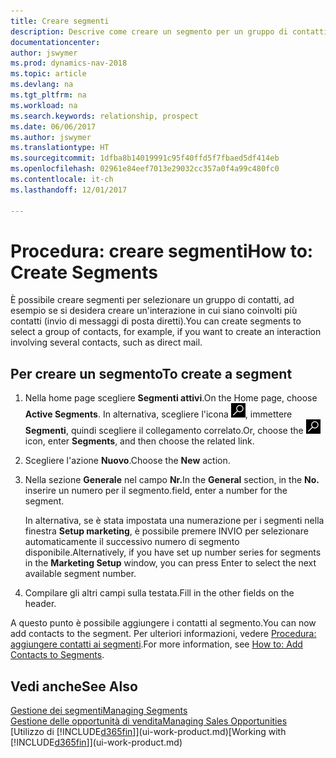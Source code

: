 ```yaml
---
title: Creare segmenti
description: Descrive come creare un segmento per un gruppo di contatti in Dynamics NAV, ad esempio, per rivolgersi a diversi contatti tramite messaggi di posta diretti.
documentationcenter: 
author: jswymer
ms.prod: dynamics-nav-2018
ms.topic: article
ms.devlang: na
ms.tgt_pltfrm: na
ms.workload: na
ms.search.keywords: relationship, prospect
ms.date: 06/06/2017
ms.author: jswymer
ms.translationtype: HT
ms.sourcegitcommit: 1dfba8b14019991c95f40ffd5f7fbaed5df414eb
ms.openlocfilehash: 02961e84eef7013e29032cc357a0f4a99c480fc0
ms.contentlocale: it-ch
ms.lasthandoff: 12/01/2017

---
```

# <a name="how-to-create-segments"></a><span data-ttu-id="c1f70-103">Procedura: creare segmenti</span><span class="sxs-lookup"><span data-stu-id="c1f70-103">How to: Create Segments</span></span>
<span data-ttu-id="c1f70-104">È possibile creare segmenti per selezionare un gruppo di contatti, ad esempio se si desidera creare un'interazione in cui siano coinvolti più contatti (invio di messaggi di posta diretti).</span><span class="sxs-lookup"><span data-stu-id="c1f70-104">You can create segments to select a group of contacts, for example, if you want to create an interaction involving several contacts, such as direct mail.</span></span>

## <a name="to-create-a-segment"></a><span data-ttu-id="c1f70-105">Per creare un segmento</span><span class="sxs-lookup"><span data-stu-id="c1f70-105">To create a segment</span></span>
1. <span data-ttu-id="c1f70-106">Nella home page scegliere **Segmenti attivi**.</span><span class="sxs-lookup"><span data-stu-id="c1f70-106">On the Home page, choose **Active Segments**.</span></span> <span data-ttu-id="c1f70-107">In alternativa, scegliere l'icona ![Cerca pagina o report](media/ui-search/search_small.png "icona Cerca pagina o report"), immettere **Segmenti**, quindi scegliere il collegamento correlato.</span><span class="sxs-lookup"><span data-stu-id="c1f70-107">Or, choose the ![Search for Page or Report](media/ui-search/search_small.png "Search for Page or Report icon") icon, enter **Segments**, and then choose the related link.</span></span>
2. <span data-ttu-id="c1f70-108">Scegliere l'azione **Nuovo**.</span><span class="sxs-lookup"><span data-stu-id="c1f70-108">Choose the **New** action.</span></span>
3. <span data-ttu-id="c1f70-109">Nella sezione **Generale** nel campo **Nr.**</span><span class="sxs-lookup"><span data-stu-id="c1f70-109">In the **General** section, in the **No.**</span></span> <span data-ttu-id="c1f70-110">inserire un numero per il segmento.</span><span class="sxs-lookup"><span data-stu-id="c1f70-110">field, enter a number for the segment.</span></span>

    <span data-ttu-id="c1f70-111">In alternativa, se è stata impostata una numerazione per i segmenti nella finestra **Setup marketing**, è possibile premere INVIO per selezionare automaticamente il successivo numero di segmento disponibile.</span><span class="sxs-lookup"><span data-stu-id="c1f70-111">Alternatively, if you have set up number series for segments in the **Marketing Setup** window, you can press Enter to select the next available segment number.</span></span>
4. <span data-ttu-id="c1f70-112">Compilare gli altri campi sulla testata.</span><span class="sxs-lookup"><span data-stu-id="c1f70-112">Fill in the other fields on the header.</span></span>

<span data-ttu-id="c1f70-113">A questo punto è possibile aggiungere i contatti al segmento.</span><span class="sxs-lookup"><span data-stu-id="c1f70-113">You can now add contacts to the segment.</span></span> <span data-ttu-id="c1f70-114">Per ulteriori informazioni, vedere [Procedura: aggiungere contatti ai segmenti](marketing-add-contact-segment.md).</span><span class="sxs-lookup"><span data-stu-id="c1f70-114">For more information, see [How to: Add Contacts to Segments](marketing-add-contact-segment.md).</span></span>

## <a name="see-also"></a><span data-ttu-id="c1f70-115">Vedi anche</span><span class="sxs-lookup"><span data-stu-id="c1f70-115">See Also</span></span>
[<span data-ttu-id="c1f70-116">Gestione dei segmenti</span><span class="sxs-lookup"><span data-stu-id="c1f70-116">Managing Segments</span></span>](marketing-segments.md)  
[<span data-ttu-id="c1f70-117">Gestione delle opportunità di vendita</span><span class="sxs-lookup"><span data-stu-id="c1f70-117">Managing Sales Opportunities</span></span>](marketing-manage-sales-opportunities.md)  
<span data-ttu-id="c1f70-118">[Utilizzo di [!INCLUDE[d365fin](includes/d365fin_md.md)]](ui-work-product.md)</span><span class="sxs-lookup"><span data-stu-id="c1f70-118">[Working with [!INCLUDE[d365fin](includes/d365fin_md.md)]](ui-work-product.md)</span></span>  

